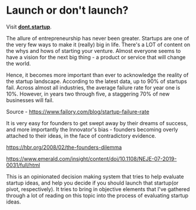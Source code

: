 # Launch or don't launch?

Visit [**dont.startup**](https://dont.startup).

The allure of entrepreneurship has never been greater. Startups are one of the very few ways to make it (really) big in life. There's a LOT of content on the whys and hows of starting your venture. Almost everyone seems to have a vision for the next big thing - a product or service that will change the world.

Hence, it becomes more important than ever to acknowledge the reality of the startup landscape. 
   According to the latest data, up to 90% of startups fail. Across almost all industries, the average failure rate for year one is 10%. However, in years two through five, a staggering 70% of new businesses will fail.
   
   Source - https://www.failory.com/blog/startup-failure-rate

It is very easy for founders to get swept away by their dreams of success, and more importantly the Innovator's bias - founders becoming overly attached to their ideas, in the face of contradictory evidence.

https://hbr.org/2008/02/the-founders-dilemma

https://www.emerald.com/insight/content/doi/10.1108/NEJE-07-2019-0031/full/html

This is an opinionated decision making system that tries to help evaluate startup ideas, and help you decide if you should launch that startup(or pivot, respectively). It tries to bring in objective elements that I've gathered through a lot of reading on this topic into the process of evaluating startup ideas. 



